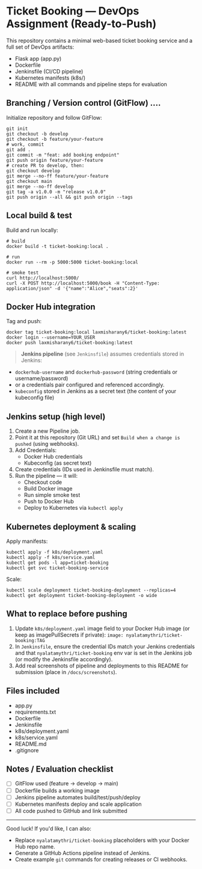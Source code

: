 # Ticket Booking — DevOps Assignment (Ready-to-Push)

This repository contains a minimal web-based ticket booking service and a full set of DevOps artifacts:
- Flask app (app.py)
- Dockerfile
- Jenkinsfile (CI/CD pipeline)
- Kubernetes manifests (k8s/)
- README with all commands and pipeline steps for evaluation

## Branching / Version control (GitFlow) ....
Initialize repository and follow GitFlow:
```
git init
git checkout -b develop
git checkout -b feature/your-feature
# work, commit
git add .
git commit -m "feat: add booking endpoint"
git push origin feature/your-feature
# create PR to develop, then:
git checkout develop
git merge --no-ff feature/your-feature
git checkout main
git merge --no-ff develop
git tag -a v1.0.0 -m "release v1.0.0"
git push origin --all && git push origin --tags
```

## Local build & test
Build and run locally:
```
# build
docker build -t ticket-booking:local .

# run
docker run --rm -p 5000:5000 ticket-booking:local

# smoke test
curl http://localhost:5000/
curl -X POST http://localhost:5000/book -H "Content-Type: application/json" -d '{"name":"Alice","seats":2}'
```

## Docker Hub integration
Tag and push:
```
docker tag ticket-booking:local laxmisharany6/ticket-booking:latest
docker login --username=YOUR_USER
docker push laxmisharany6/ticket-booking:latest
```

> **Jenkins pipeline** (see `Jenkinsfile`) assumes credentials stored in Jenkins:
- `dockerhub-username` and `dockerhub-password` (string credentials or username/password)
- or a credentials pair configured and referenced accordingly.
- `kubeconfig` stored in Jenkins as a secret text (the content of your kubeconfig file)

## Jenkins setup (high level)
1. Create a new Pipeline job.
2. Point it at this repository (Git URL) and set `Build when a change is pushed` (using webhooks).
3. Add Credentials:
   - Docker Hub credentials
   - Kubeconfig (as secret text)
4. Create credentials (IDs used in Jenkinsfile must match).
5. Run the pipeline — it will:
   - Checkout code
   - Build Docker image
   - Run simple smoke test
   - Push to Docker Hub
   - Deploy to Kubernetes via `kubectl apply`

## Kubernetes deployment & scaling
Apply manifests:
```
kubectl apply -f k8s/deployment.yaml
kubectl apply -f k8s/service.yaml
kubectl get pods -l app=ticket-booking
kubectl get svc ticket-booking-service
```

Scale:
```
kubectl scale deployment ticket-booking-deployment --replicas=4
kubectl get deployment ticket-booking-deployment -o wide
```

## What to replace before pushing
1. Update `k8s/deployment.yaml` image field to your Docker Hub image (or keep as imagePullSecrets if private):
   `image: nyalatamythri/ticket-booking:TAG`
2. In `Jenkinsfile`, ensure the credential IDs match your Jenkins credentials and that `nyalatamythri/ticket-booking` env var is set in the Jenkins job (or modify the Jenkinsfile accordingly).
3. Add real screenshots of pipeline and deployments to this README for submission (place in `/docs/screenshots`).

## Files included
- app.py
- requirements.txt
- Dockerfile
- Jenkinsfile
- k8s/deployment.yaml
- k8s/service.yaml
- README.md
- .gitignore

## Notes / Evaluation checklist
- [ ] GitFlow used (feature -> develop -> main)
- [ ] Dockerfile builds a working image
- [ ] Jenkins pipeline automates build/test/push/deploy
- [ ] Kubernetes manifests deploy and scale application
- [ ] All code pushed to GitHub and link submitted

----
Good luck! If you'd like, I can also:
- Replace `nyalatamythri/ticket-booking` placeholders with your Docker Hub repo name.
- Generate a GitHub Actions pipeline instead of Jenkins.
- Create example `git` commands for creating releases or CI webhooks.
